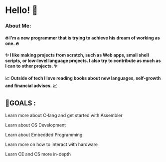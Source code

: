 # Hello! 🙌

### About Me:

#### 🔥 I'm a new programmer that is trying to achieve his dream of working as one. 🔥

#### ✨ I like making projects from scratch, such as Web apps, small shell scripts, or low-level language projects. I also try to contribute as much as I can to other projects. ✨

#### 📈 Outside of tech I love reading books about new languages, self-growth and financial advises. 📈

## 🎯GOALS :

  Learn more about C-lang and get started with Assembler
  
  Learn about OS Development
  
  Learn about Embedded Programming
  
  Learn more on how to interact with hardware

  Learn CE and CS more in-depth

##
